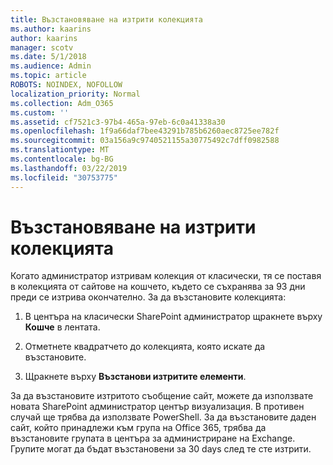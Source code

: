 ```yaml
---
title: Възстановяване на изтрити колекцията
ms.author: kaarins
author: kaarins
manager: scotv
ms.date: 5/1/2018
ms.audience: Admin
ms.topic: article
ROBOTS: NOINDEX, NOFOLLOW
localization_priority: Normal
ms.collection: Adm_O365
ms.custom: ''
ms.assetid: cf7521c3-97b4-465a-97eb-6c0a41338a30
ms.openlocfilehash: 1f9a66daf7bee43291b785b6260aec8725ee782f
ms.sourcegitcommit: 03a156a9c9740521155a30775492c7dff0982588
ms.translationtype: MT
ms.contentlocale: bg-BG
ms.lasthandoff: 03/22/2019
ms.locfileid: "30753775"
---
```

# <a name="restore-a-deleted-site-collection"></a>Възстановяване на изтрити колекцията

Когато администратор изтривам колекция от класически, тя се поставя в колекцията от сайтове на кошчето, където се съхранява за 93 дни преди се изтрива окончателно. За да възстановите колекцията:
  
1. В центъра на класически SharePoint администратор щракнете върху **Кошче** в лентата. 
    
2. Отметнете квадратчето до колекцията, която искате да възстановите.
    
3. Щракнете върху **Възстанови изтритите елементи**.
    
За да възстановите изтритото съобщение сайт, можете да използвате новата SharePoint администратор център визуализация. В противен случай ще трябва да използвате PowerShell. За да възстановите даден сайт, който принадлежи към група на Office 365, трябва да възстановите групата в центъра за администриране на Exchange. Групите могат да бъдат възстановени за 30 days след те сте изтрити.
  

